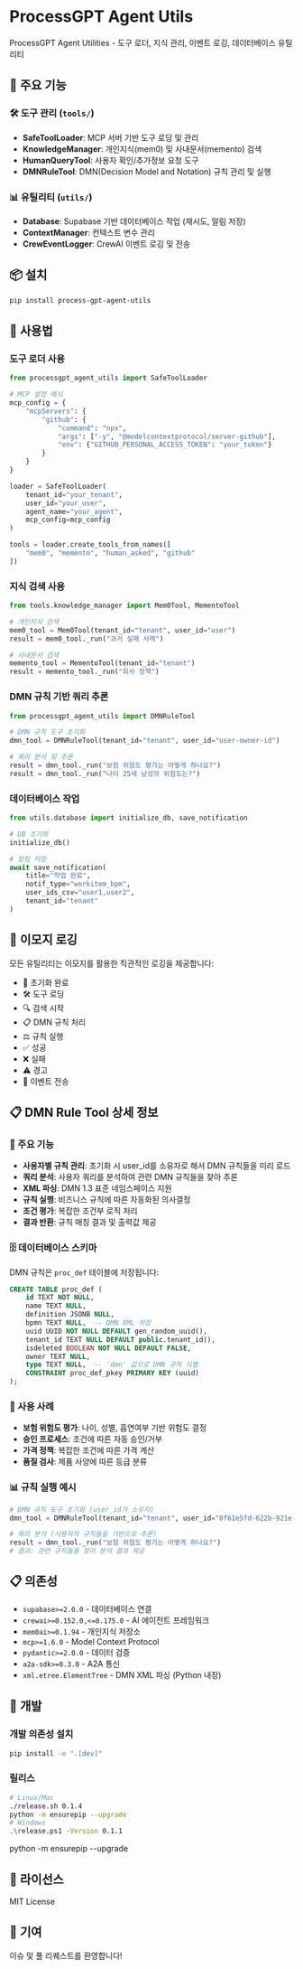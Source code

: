 # ProcessGPT Agent Utils

ProcessGPT Agent Utilities - 도구 로더, 지식 관리, 이벤트 로깅, 데이터베이스 유틸리티

## 🚀 주요 기능

### 🛠️ 도구 관리 (`tools/`)
- **SafeToolLoader**: MCP 서버 기반 도구 로딩 및 관리
- **KnowledgeManager**: 개인지식(mem0) 및 사내문서(memento) 검색
- **HumanQueryTool**: 사용자 확인/추가정보 요청 도구
- **DMNRuleTool**: DMN(Decision Model and Notation) 규칙 관리 및 실행

### 📊 유틸리티 (`utils/`)
- **Database**: Supabase 기반 데이터베이스 작업 (재시도, 알림 저장)
- **ContextManager**: 컨텍스트 변수 관리
- **CrewEventLogger**: CrewAI 이벤트 로깅 및 전송

## 📦 설치

```bash
pip install process-gpt-agent-utils
```

## 🔧 사용법

### 도구 로더 사용
```python
from processgpt_agent_utils import SafeToolLoader

# MCP 설정 예시
mcp_config = {
    "mcpServers": {
        "github": {
            "command": "npx",
            "args": ["-y", "@modelcontextprotocol/server-github"],
            "env": {"GITHUB_PERSONAL_ACCESS_TOKEN": "your_token"}
        }
    }
}

loader = SafeToolLoader(
    tenant_id="your_tenant",
    user_id="your_user",
    agent_name="your_agent",
    mcp_config=mcp_config
)

tools = loader.create_tools_from_names([
    "mem0", "memento", "human_asked", "github"
])
```

### 지식 검색 사용
```python
from tools.knowledge_manager import Mem0Tool, MementoTool

# 개인지식 검색
mem0_tool = Mem0Tool(tenant_id="tenant", user_id="user")
result = mem0_tool._run("과거 실패 사례")

# 사내문서 검색
memento_tool = MementoTool(tenant_id="tenant")
result = memento_tool._run("회사 정책")
```

### DMN 규칙 기반 쿼리 추론
```python
from processgpt_agent_utils import DMNRuleTool

# DMN 규칙 도구 초기화
dmn_tool = DMNRuleTool(tenant_id="tenant", user_id="user-owner-id")

# 쿼리 분석 및 추론
result = dmn_tool._run("보험 위험도 평가는 어떻게 하나요?")
result = dmn_tool._run("나이 25세 남성의 위험도는?")
```

### 데이터베이스 작업
```python
from utils.database import initialize_db, save_notification

# DB 초기화
initialize_db()

# 알림 저장
await save_notification(
    title="작업 완료",
    notif_type="workitem_bpm",
    user_ids_csv="user1,user2",
    tenant_id="tenant"
)
```

## 🎯 이모지 로깅

모든 유틸리티는 이모지를 활용한 직관적인 로깅을 제공합니다:

- 🔧 초기화 완료
- 🛠️ 도구 로딩
- 🔍 검색 시작
- 📋 DMN 규칙 처리
- ⚖️ 규칙 실행
- ✅ 성공
- ❌ 실패
- ⚠️ 경고
- 📨 이벤트 전송

## 📋 DMN Rule Tool 상세 정보

### 🎯 주요 기능
- **사용자별 규칙 관리**: 초기화 시 user_id를 소유자로 해서 DMN 규칙들을 미리 로드
- **쿼리 분석**: 사용자 쿼리를 분석하여 관련 DMN 규칙들을 찾아 추론
- **XML 파싱**: DMN 1.3 표준 네임스페이스 지원
- **규칙 실행**: 비즈니스 규칙에 따른 자동화된 의사결정
- **조건 평가**: 복잡한 조건부 로직 처리
- **결과 반환**: 규칙 매칭 결과 및 출력값 제공

### 🗄️ 데이터베이스 스키마
DMN 규칙은 `proc_def` 테이블에 저장됩니다:

```sql
CREATE TABLE proc_def (
    id TEXT NOT NULL,
    name TEXT NULL,
    definition JSONB NULL,
    bpmn TEXT NULL,  -- DMN XML 저장
    uuid UUID NOT NULL DEFAULT gen_random_uuid(),
    tenant_id TEXT NULL DEFAULT public.tenant_id(),
    isdeleted BOOLEAN NOT NULL DEFAULT FALSE,
    owner TEXT NULL,
    type TEXT NULL,  -- 'dmn' 값으로 DMN 규칙 식별
    CONSTRAINT proc_def_pkey PRIMARY KEY (uuid)
);
```

### 🔧 사용 사례
- **보험 위험도 평가**: 나이, 성별, 흡연여부 기반 위험도 결정
- **승인 프로세스**: 조건에 따른 자동 승인/거부
- **가격 정책**: 복잡한 조건에 따른 가격 계산
- **품질 검사**: 제품 사양에 따른 등급 분류

### 📊 규칙 실행 예시
```python
# DMN 규칙 도구 초기화 (user_id가 소유자)
dmn_tool = DMNRuleTool(tenant_id="tenant", user_id="0f61e5fd-622b-921e-f31f-fc61958021e9")

# 쿼리 분석 (사용자의 규칙들을 기반으로 추론)
result = dmn_tool._run("보험 위험도 평가는 어떻게 하나요?")
# 결과: 관련 규칙들을 찾아 분석 결과 제공
```

## 📋 의존성

- `supabase>=2.0.0` - 데이터베이스 연결
- `crewai>=0.152.0,<=0.175.0` - AI 에이전트 프레임워크
- `mem0ai>=0.1.94` - 개인지식 저장소
- `mcp>=1.6.0` - Model Context Protocol
- `pydantic>=2.0.0` - 데이터 검증
- `a2a-sdk>=0.3.0` - A2A 통신
- `xml.etree.ElementTree` - DMN XML 파싱 (Python 내장)

## 🔄 개발

### 개발 의존성 설치
```bash
pip install -e ".[dev]"
```

### 릴리스
```bash
# Linux/Mac
./release.sh 0.1.4
python -m ensurepip --upgrade
# Windows
.\release.ps1 -Version 0.1.1
```

python -m ensurepip --upgrade

## 📄 라이선스

MIT License

## 🤝 기여

이슈 및 풀 리퀘스트를 환영합니다!
